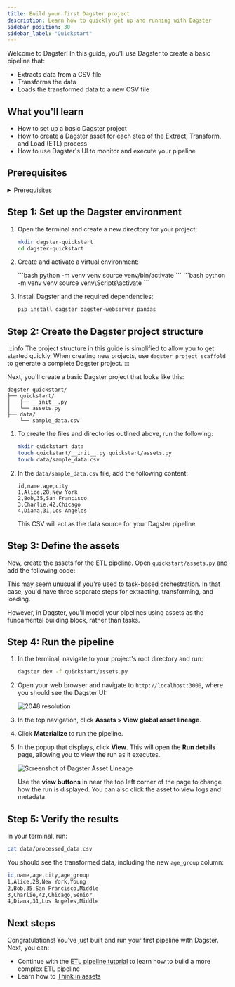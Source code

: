 ```yaml
---
title: Build your first Dagster project
description: Learn how to quickly get up and running with Dagster
sidebar_position: 30
sidebar_label: "Quickstart"
---
```


Welcome to Dagster! In this guide, you'll use Dagster to create a basic pipeline that:

- Extracts data from a CSV file
- Transforms the data
- Loads the transformed data to a new CSV file

## What you'll learn

- How to set up a basic Dagster project
- How to create a Dagster asset for each step of the Extract, Transform, and Load (ETL) process
- How to use Dagster's UI to monitor and execute your pipeline

## Prerequisites

<details>
  <summary>Prerequisites</summary>

To follow the steps in this guide, you'll need:

- Basic Python knowledge
- Python 3.9+ installed on your system. Refer to the [Installation guide](/getting-started/installation) for information.
</details>

## Step 1: Set up the Dagster environment

1. Open the terminal and create a new directory for your project:

   ```bash
   mkdir dagster-quickstart
   cd dagster-quickstart
   ```

2. Create and activate a virtual environment:

   <Tabs>
   <TabItem value="macos" label="MacOS">
   ```bash
   python -m venv venv
   source venv/bin/activate
   ```
   </TabItem>
   <TabItem value="windows" label="Windows">
   ```bash
   python -m venv venv
   source venv\Scripts\activate
   ```
   </TabItem>
   </Tabs>

3. Install Dagster and the required dependencies:

   ```bash
   pip install dagster dagster-webserver pandas
   ```

## Step 2: Create the Dagster project structure

:::info
The project structure in this guide is simplified to allow you to get started quickly. When creating new projects, use `dagster project scaffold` to generate a complete Dagster project.
:::

Next, you'll create a basic Dagster project that looks like this:

```
dagster-quickstart/
├── quickstart/
│   ├── __init__.py
│   └── assets.py
├── data/
    └── sample_data.csv
```

1. To create the files and directories outlined above, run the following:

   ```bash
   mkdir quickstart data
   touch quickstart/__init__.py quickstart/assets.py
   touch data/sample_data.csv
   ```

2. In the `data/sample_data.csv` file, add the following content:

   ```csv
   id,name,age,city
   1,Alice,28,New York
   2,Bob,35,San Francisco
   3,Charlie,42,Chicago
   4,Diana,31,Los Angeles
   ```

   This CSV will act as the data source for your Dagster pipeline.

## Step 3: Define the assets

Now, create the assets for the ETL pipeline. Open `quickstart/assets.py` and add the following code:

<CodeExample filePath="getting-started/quickstart.py" language="python" />

This may seem unusual if you're used to task-based orchestration. In that case, you'd have three separate steps for extracting, transforming, and loading.

However, in Dagster, you'll model your pipelines using assets as the fundamental building block, rather than tasks.

## Step 4: Run the pipeline

1. In the terminal, navigate to your project's root directory and run:

   ```bash
   dagster dev -f quickstart/assets.py
   ```

2. Open your web browser and navigate to `http://localhost:3000`, where you should see the Dagster UI:

   ![2048 resolution](/images/getting-started/quickstart/dagster-ui-start.png)

3. In the top navigation, click **Assets > View global asset lineage**.

4. Click **Materialize** to run the pipeline.

5. In the popup that displays, click **View**. This will open the **Run details** page, allowing you to view the run as it executes.

   ![Screenshot of Dagster Asset Lineage](/img/placeholder.svg)

   Use the **view buttons** in near the top left corner of the page to change how the run is displayed. You can also click the asset to view logs and metadata.

## Step 5: Verify the results

In your terminal, run:

```bash
cat data/processed_data.csv
```

You should see the transformed data, including the new `age_group` column:

```bash
id,name,age,city,age_group
1,Alice,28,New York,Young
2,Bob,35,San Francisco,Middle
3,Charlie,42,Chicago,Senior
4,Diana,31,Los Angeles,Middle
```

## Next steps

Congratulations! You've just built and run your first pipeline with Dagster. Next, you can:

- Continue with the [ETL pipeline tutorial](/etl-pipeline-tutorial/) to learn how to build a more complex ETL pipeline
- Learn how to [Think in assets](/guides/build/assets/)
